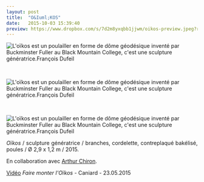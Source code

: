 ```yaml
---
layout: post
title:  "O&Iuml;KOS"
date:   2015-10-03 15:39:40
preview: https://www.dropbox.com/s/7d2m8yxqbb1jjwm/oikos-preview.jpeg?raw=1
---
```



<img src="https://www.dropbox.com/s/lmch0h5fkdpcuwz/Oikos.jpg?raw=1" alt="L'o&iuml;kos est un poulailler en forme de d&ocirc;me g&eacute;od&eacute;sique invent&eacute; par Buckminster Fuller au Black Mountain College, c'est une sculpture g&eacute;n&eacute;ratrice.Fran&ccedil;ois Dufeil">
<p>&nbsp;</p>

<img src="https://www.dropbox.com/s/7tx4r0kvsmvte3h/Oikos%20%282%29.jpg?raw=1" alt="L'o&iuml;kos est un poulailler en forme de d&ocirc;me g&eacute;od&eacute;sique invent&eacute; par Buckminster Fuller au Black Mountain College, c'est une sculpture g&eacute;n&eacute;ratrice.Fran&ccedil;ois Dufeil">
<p>&nbsp;</p>

<img src="https://www.dropbox.com/s/h9ddukl6qotdetn/Oikos.jpeg?raw=1" alt="L'o&iuml;kos est un poulailler en forme de d&ocirc;me g&eacute;od&eacute;sique invent&eacute; par Buckminster Fuller au Black Mountain College, c'est une sculpture g&eacute;n&eacute;ratrice.Fran&ccedil;ois Dufeil">

<p style="text-align:justify">
<span style="font-style: italic;">O&iuml;kos</span> / sculpture g&eacute;n&eacute;ratrice / branches, cordelette,  contreplaqu&eacute; bak&eacute;lis&eacute;, poules / &Oslash; 2,9 x 1,2 m / 2015.
</p>
<p style="text-align:justify">
En collaboration avec <a href="#" onclick='window.open("http://www.arthurchiron.com/");return false;'>Arthur Chiron</a>.
</p>

<p style="text-align:justify">
<a href="#" onclick='window.open("https://www.youtube.com/watch?v=8jVoWUsMYk8");return false;'>Vid&eacute;o</a> <span style="font-style: italic;">Faire monter l'O&iuml;kos</span> - Caniard - 23.05.2015
</p>


